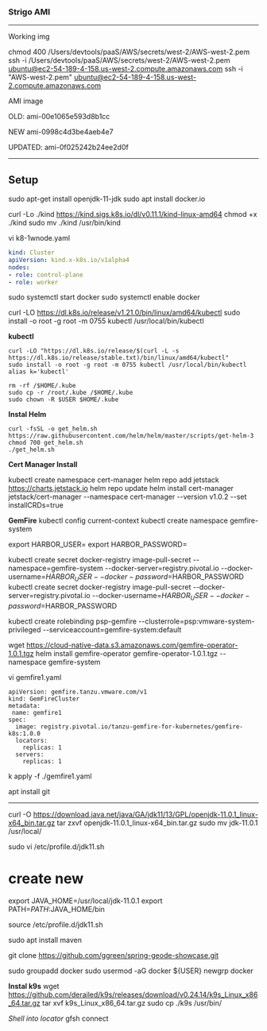 ### Strigo AMI



-----------
Working img

chmod 400 /Users/devtools/paaS/AWS/secrets/west-2/AWS-west-2.pem
ssh -i /Users/devtools/paaS/AWS/secrets/west-2/AWS-west-2.pem ubuntu@ec2-54-189-4-158.us-west-2.compute.amazonaws.com
ssh -i "AWS-west-2.pem" ubuntu@ec2-54-189-4-158.us-west-2.compute.amazonaws.com

AMI image

OLD: ami-00e1065e593d8b1cc

NEW ami-0998c4d3be4aeb4e7

UPDATED: ami-0f025242b24ee2d0f


----------------

## Setup

sudo apt-get install openjdk-11-jdk
sudo apt install docker.io


curl -Lo ./kind https://kind.sigs.k8s.io/dl/v0.11.1/kind-linux-amd64
chmod +x ./kind
sudo mv ./kind /usr/bin/kind




vi k8-1wnode.yaml


```yaml
kind: Cluster
apiVersion: kind.x-k8s.io/v1alpha4
nodes:
- role: control-plane
- role: worker

```

sudo systemctl start docker
sudo systemctl enable docker

curl -LO https://dl.k8s.io/release/v1.21.0/bin/linux/amd64/kubectl
sudo install -o root -g root -m 0755 kubectl /usr/local/bin/kubectl



**kubectl**

    curl -LO "https://dl.k8s.io/release/$(curl -L -s https://dl.k8s.io/release/stable.txt)/bin/linux/amd64/kubectl"
    sudo install -o root -g root -m 0755 kubectl /usr/local/bin/kubectl
    alias k='kubectl'

    rm -rf /$HOME/.kube
    sudo cp -r /root/.kube /$HOME/.kube
    sudo chown -R $USER $HOME/.kube


**Instal Helm**

    curl -fsSL -o get_helm.sh https://raw.githubusercontent.com/helm/helm/master/scripts/get-helm-3
    chmod 700 get_helm.sh
    ./get_helm.sh

**Cert Manager Install**

kubectl create namespace cert-manager
helm repo add jetstack https://charts.jetstack.io
helm repo update
helm install cert-manager jetstack/cert-manager --namespace cert-manager  --version v1.0.2 --set installCRDs=true


**GemFire**
kubectl config current-context
kubectl create namespace gemfire-system

export HARBOR_USER=
export HARBOR_PASSWORD=


kubectl create secret docker-registry image-pull-secret --namespace=gemfire-system --docker-server=registry.pivotal.io --docker-username=$HARBOR_USER --docker-password=$HARBOR_PASSWORD
kubectl create secret docker-registry image-pull-secret --docker-server=registry.pivotal.io --docker-username=$HARBOR_USER --docker-password=$HARBOR_PASSWORD


kubectl create rolebinding psp-gemfire --clusterrole=psp:vmware-system-privileged --serviceaccount=gemfire-system:default


wget https://cloud-native-data.s3.amazonaws.com/gemfire-operator-1.0.1.tgz
helm install gemfire-operator gemfire-operator-1.0.1.tgz --namespace gemfire-system


vi gemfire1.yaml
```
apiVersion: gemfire.tanzu.vmware.com/v1
kind: GemFireCluster
metadata:
 name: gemfire1
spec:     
  image: registry.pivotal.io/tanzu-gemfire-for-kubernetes/gemfire-k8s:1.0.0
  locators:           
    replicas: 1                   
  servers:
    replicas: 1     
```

k apply -f ./gemfire1.yaml

apt install git

----
curl -O https://download.java.net/java/GA/jdk11/13/GPL/openjdk-11.0.1_linux-x64_bin.tar.gz
tar zxvf openjdk-11.0.1_linux-x64_bin.tar.gz
sudo mv jdk-11.0.1 /usr/local/

sudo vi /etc/profile.d/jdk11.sh

# create new
export JAVA_HOME=/usr/local/jdk-11.0.1
export PATH=$PATH:$JAVA_HOME/bin

source /etc/profile.d/jdk11.sh


sudo apt install maven


git clone https://github.com/ggreen/spring-geode-showcase.git



sudo groupadd docker
sudo usermod -aG docker ${USER}
newgrp docker


**Instal k9s**
wget https://github.com/derailed/k9s/releases/download/v0.24.14/k9s_Linux_x86_64.tar.gz
tar xvf k9s_Linux_x86_64.tar.gz
sudo cp ./k9s /usr/bin/


*Shell into locator*
gfsh
connect

